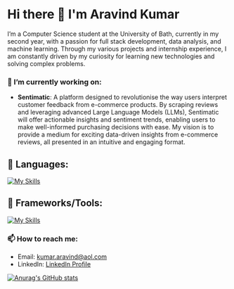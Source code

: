 <!--
**araa1902/araa1902** is a ✨ _special_ ✨ repository because its `README.md` (this file) appears on your GitHub profile.

Here are some ideas to get you started:

- 🔭 I’m currently working on ...
- 🌱 I’m currently learning ...
- 👯 I’m looking to collaborate on ...
- 🤔 I’m looking for help with ...
- 💬 Ask me about ...
- 📫 How to reach me: ...
- 😄 Pronouns: ...
- ⚡ Fun fact: ...
-->
# Hi there 👋 I'm Aravind Kumar

I’m a Computer Science student at the University of Bath, currently in my second year, with a passion for full stack development, data analysis, and machine learning. Through my various projects and internship experience, I am constantly driven by my curiosity for learning new technologies and solving complex problems.

### 🔭 I’m currently working on:
- **Sentimatic**: A platform designed to revolutionise the way users interpret customer feedback from e-commerce products. By scraping reviews and leveraging advanced Large Language Models (LLMs), Sentimatic will offer actionable insights and sentiment trends, enabling users to make well-informed purchasing decisions with ease. My vision is to provide a medium for exciting data-driven insights from e-commerce reviews, all presented in an intuitive and engaging format.

## 🔧 Languages: 
[![My Skills](https://skillicons.dev/icons?i=py,cs,cpp,java,sqlite,js,ts,haskell)](https://skillicons.dev)

## 🔧 Frameworks/Tools: 
[![My Skills](https://skillicons.dev/icons?i=vite,tailwind,supabase,postgres,nodejs,nextjs)](https://skillicons.dev)

### 📫 How to reach me:
- Email: [kumar.aravind@aol.com](mailto:kumar.aravind@aol.com)
- LinkedIn: [LinkedIn Profile](https://www.linkedin.com/in/aravind-kumar-74720a212/)

[![Anurag's GitHub stats](https://github-readme-stats.vercel.app/api?username=araa1902)](https://github.com/anuraghazra/github-readme-stats)
